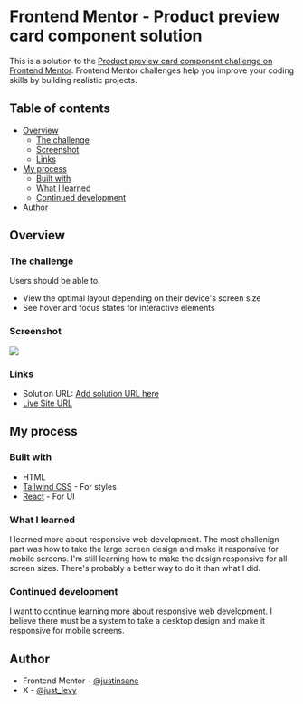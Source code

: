 # Frontend Mentor - Product preview card component solution

This is a solution to the [Product preview card component challenge on Frontend Mentor](https://www.frontendmentor.io/challenges/product-preview-card-component-GO7UmttRfa). Frontend Mentor challenges help you improve your coding skills by building realistic projects.

## Table of contents

- [Overview](#overview)
  - [The challenge](#the-challenge)
  - [Screenshot](#screenshot)
  - [Links](#links)
- [My process](#my-process)
  - [Built with](#built-with)
  - [What I learned](#what-i-learned)
  - [Continued development](#continued-development)
- [Author](#author)

## Overview

### The challenge

Users should be able to:

- View the optimal layout depending on their device's screen size
- See hover and focus states for interactive elements

### Screenshot

![](./product-preview-ss.png)

### Links

- Solution URL: [Add solution URL here](https://your-solution-url.com)
- [Live Site URL](https://product-preview-topaz.vercel.app/)

## My process

### Built with

- HTML
- [Tailwind CSS](https://tailwindcss.com/) - For styles
- [React](https://reactjs.org/) - For UI

### What I learned

I learned more about responsive web development.
The most challenign part was how to take the large screen design and make it responsive for mobile screens. I'm still learning how to make the design responsive for all screen sizes. There's probably a better way to do it than what I did.

### Continued development

I want to continue learning more about responsive web development. I believe there must be a system to take a desktop design and make it responsive for mobile screens.

## Author

- Frontend Mentor - [@justinsane](https://www.frontendmentor.io/profile/justinsane)
- X - [@just_levy](https://www.x.com/just_levy)

